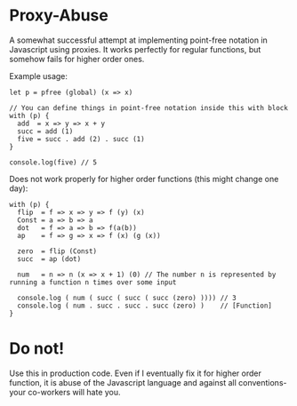 # Proxy-Abuse

A somewhat successful attempt at implementing point-free notation in Javascript using proxies. It works perfectly for regular functions, but somehow fails for higher order ones.

Example usage:
```
let p = pfree (global) (x => x)

// You can define things in point-free notation inside this with block
with (p) {
  add  = x => y => x + y
  succ = add (1)
  five = succ . add (2) . succ (1)
}

console.log(five) // 5
```

Does not work properly for higher order functions (this might change one day):
```
with (p) {
  flip  = f => x => y => f (y) (x)
  Const = a => b => a
  dot   = f => a => b => f(a(b))
  ap    = f => g => x => f (x) (g (x))

  zero  = flip (Const)
  succ  = ap (dot)

  num   = n => n (x => x + 1) (0) // The number n is represented by running a function n times over some input

  console.log ( num ( succ ( succ ( succ (zero) )))) // 3
  console.log ( num . succ . succ . succ (zero) )    // [Function]
}
```

# Do not!

Use this in production code. Even if I eventually fix it for higher order function, it is abuse of the Javascript language and against all conventions- your co-workers will hate you.
